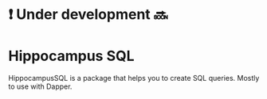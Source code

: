 # :exclamation: Under development :soon:
# Hippocampus SQL
HippocampusSQL is a package that helps you to create SQL queries. Mostly to use with Dapper.
